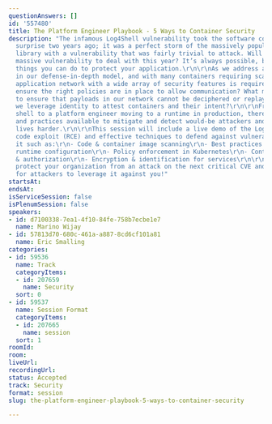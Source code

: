 ```yaml
---
questionAnswers: []
id: '557480'
title: The Platform Engineer Playbook - 5 Ways to Container Security
description: "The infamous Log4Shell vulnerability took the software community by
  surprise two years ago; it was a perfect storm of the massively popular open-source
  library with a vulnerability that was fairly trivial to attack. Will there be another
  massive vulnerability to deal with this year? It’s always possible, but there are
  things you can do to protect your application.\r\n\r\nAs we address additional layers
  in our defense-in-depth model, and with many containers requiring scale, an advanced
  application network with a wide array of security features is required. How do we
  ensure the right policies are in place to allow communication? What mechanisms exist
  to ensure that payloads in our network cannot be deciphered or replayed? How do
  we leverage identity to attest containers and their intent?\r\n\r\nFrom a developer’s
  shell to a platform engineer moving to a runtime in production, there are many tools
  and practices available to mitigate and detect would-be attackers and make their
  lives harder.\r\n\r\nThis session will include a live demo of the Log4Shell remote
  code exploit (RCE) and effective techniques to defend against vulnerabilities like
  it such as:\r\n- Code & container image scanning\r\n- Best practices for container
  runtime configuration\r\n- Policy enforcement in Kubernetes\r\n- Container authentication
  & authorization\r\n- Encryption & identification for services\r\n\r\nJoin us and
  protect your organization from an attack on the next critical CVE and make it harder
  for attackers to leverage it against you!"
startsAt: 
endsAt: 
isServiceSession: false
isPlenumSession: false
speakers:
- id: d7100338-7ea1-4f10-84fe-758b7ecbe1e7
  name: Marino Wijay
- id: 57813d70-680c-461a-a887-8cd6cf101a81
  name: Eric Smalling
categories:
- id: 59536
  name: Track
  categoryItems:
  - id: 207659
    name: Security
  sort: 0
- id: 59537
  name: Session Format
  categoryItems:
  - id: 207665
    name: session
  sort: 1
roomId: 
room: 
liveUrl: 
recordingUrl: 
status: Accepted
track: Security
format: session
slug: the-platform-engineer-playbook-5-ways-to-container-security

---
```

